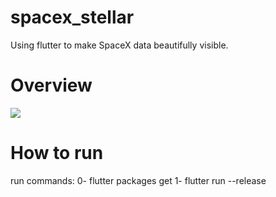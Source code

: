 # spacex_stellar
Using flutter to make SpaceX data beautifully visible.

# Overview
![](overview.gif)


# How to run
run commands: 
0- flutter packages get
1- flutter run --release